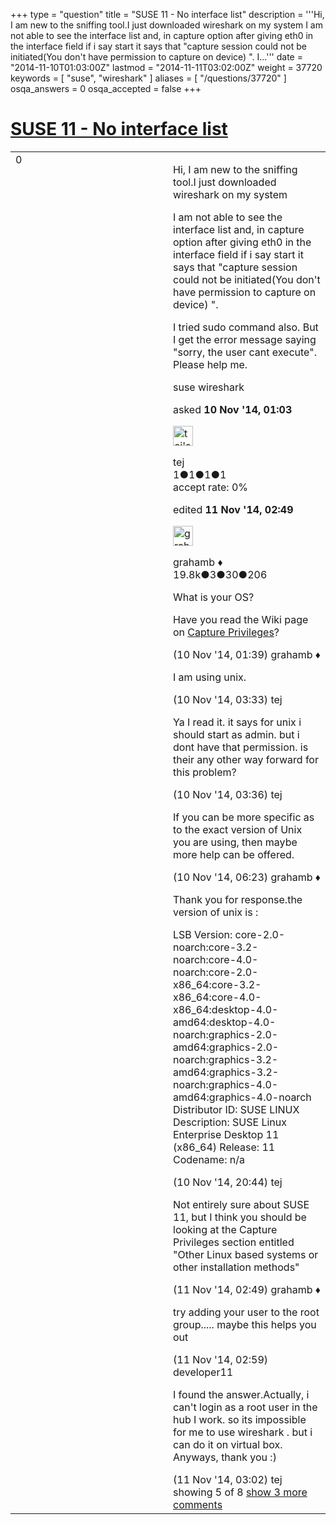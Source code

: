 +++
type = "question"
title = "SUSE 11 - No interface list"
description = '''Hi, I am new to the sniffing tool.I just downloaded wireshark on my system  I am not able to see the interface list and, in capture option after giving eth0 in the interface field if i say start it says that &quot;capture session could not be initiated(You don&#x27;t have permission to capture on device) &quot;. I...'''
date = "2014-11-10T01:03:00Z"
lastmod = "2014-11-11T03:02:00Z"
weight = 37720
keywords = [ "suse", "wireshark" ]
aliases = [ "/questions/37720" ]
osqa_answers = 0
osqa_accepted = false
+++

<div class="headNormal">

# [SUSE 11 - No interface list](/questions/37720/suse-11-no-interface-list)

</div>

<div id="main-body">

<div id="askform">

<table id="question-table" style="width:100%;"><colgroup><col style="width: 50%" /><col style="width: 50%" /></colgroup><tbody><tr class="odd"><td style="width: 30px; vertical-align: top"><div class="vote-buttons"><span id="post-37720-upvote" class="ajax-command post-vote up" rel="nofollow" title="I like this post (click again to cancel)"> </span><div id="post-37720-score" class="post-score" title="current number of votes">0</div><span id="post-37720-downvote" class="ajax-command post-vote down" rel="nofollow" title="I dont like this post (click again to cancel)"> </span> <span id="favorite-mark" class="ajax-command favorite-mark" rel="nofollow" title="mark/unmark this question as favorite (click again to cancel)"> </span><div id="favorite-count" class="favorite-count"></div></div></td><td><div id="item-right"><div class="question-body"><p>Hi, I am new to the sniffing tool.I just downloaded wireshark on my system</p><p>I am not able to see the interface list and, in capture option after giving eth0 in the interface field if i say start it says that "capture session could not be initiated(You don't have permission to capture on device) ".</p><p>I tried sudo command also. But I get the error message saying "sorry, the user cant execute". Please help me.</p></div><div id="question-tags" class="tags-container tags"><span class="post-tag tag-link-suse" rel="tag" title="see questions tagged &#39;suse&#39;">suse</span> <span class="post-tag tag-link-wireshark" rel="tag" title="see questions tagged &#39;wireshark&#39;">wireshark</span></div><div id="question-controls" class="post-controls"></div><div class="post-update-info-container"><div class="post-update-info post-update-info-user"><p>asked <strong>10 Nov '14, 01:03</strong></p><img src="https://secure.gravatar.com/avatar/9e5bafff689d8f70e5dade30c006b84b?s=32&amp;d=identicon&amp;r=g" class="gravatar" width="32" height="32" alt="tej&#39;s gravatar image" /><p><span>tej</span><br />
<span class="score" title="1 reputation points">1</span><span title="1 badges"><span class="badge1">●</span><span class="badgecount">1</span></span><span title="1 badges"><span class="silver">●</span><span class="badgecount">1</span></span><span title="1 badges"><span class="bronze">●</span><span class="badgecount">1</span></span><br />
<span class="accept_rate" title="Rate of the user&#39;s accepted answers">accept rate:</span> <span title="tej has no accepted answers">0%</span></p></div><div class="post-update-info post-update-info-edited"><p><span> edited <strong>11 Nov '14, 02:49</strong> </span></p><img src="https://secure.gravatar.com/avatar/d2a7e24ca66604c749c7c88c1da8ff78?s=32&amp;d=identicon&amp;r=g" class="gravatar" width="32" height="32" alt="grahamb&#39;s gravatar image" /><p><span>grahamb ♦</span><br />
<span class="score" title="19834 reputation points"><span>19.8k</span></span><span title="3 badges"><span class="badge1">●</span><span class="badgecount">3</span></span><span title="30 badges"><span class="silver">●</span><span class="badgecount">30</span></span><span title="206 badges"><span class="bronze">●</span><span class="badgecount">206</span></span></p></div></div><div id="comments-container-37720" class="comments-container"><span id="37721"></span><div id="comment-37721" class="comment"><div id="post-37721-score" class="comment-score"></div><div class="comment-text"><p>What is your OS?</p><p>Have you read the Wiki page on <a href="http://wiki.wireshark.org/CaptureSetup/CapturePrivileges">Capture Privileges</a>?</p></div><div id="comment-37721-info" class="comment-info"><span class="comment-age">(10 Nov '14, 01:39)</span> <span class="comment-user userinfo">grahamb ♦</span></div></div><span id="37722"></span><div id="comment-37722" class="comment"><div id="post-37722-score" class="comment-score"></div><div class="comment-text"><p>I am using unix.</p></div><div id="comment-37722-info" class="comment-info"><span class="comment-age">(10 Nov '14, 03:33)</span> <span class="comment-user userinfo">tej</span></div></div><span id="37723"></span><div id="comment-37723" class="comment"><div id="post-37723-score" class="comment-score"></div><div class="comment-text"><p>Ya I read it. it says for unix i should start as admin. but i dont have that permission. is their any other way forward for this problem?</p></div><div id="comment-37723-info" class="comment-info"><span class="comment-age">(10 Nov '14, 03:36)</span> <span class="comment-user userinfo">tej</span></div></div><span id="37724"></span><div id="comment-37724" class="comment"><div id="post-37724-score" class="comment-score"></div><div class="comment-text"><p>If you can be more specific as to the exact version of Unix you are using, then maybe more help can be offered.</p></div><div id="comment-37724-info" class="comment-info"><span class="comment-age">(10 Nov '14, 06:23)</span> <span class="comment-user userinfo">grahamb ♦</span></div></div><span id="37740"></span><div id="comment-37740" class="comment"><div id="post-37740-score" class="comment-score"></div><div class="comment-text"><p>Thank you for response.the version of unix is :</p><p>LSB Version: core-2.0-noarch:core-3.2-noarch:core-4.0-noarch:core-2.0-x86_64:core-3.2-x86_64:core-4.0-x86_64:desktop-4.0-amd64:desktop-4.0-noarch:graphics-2.0-amd64:graphics-2.0-noarch:graphics-3.2-amd64:graphics-3.2-noarch:graphics-4.0-amd64:graphics-4.0-noarch Distributor ID: SUSE LINUX Description: SUSE Linux Enterprise Desktop 11 (x86_64) Release: 11 Codename: n/a</p></div><div id="comment-37740-info" class="comment-info"><span class="comment-age">(10 Nov '14, 20:44)</span> <span class="comment-user userinfo">tej</span></div></div><span id="37747"></span><div id="comment-37747" class="comment not_top_scorer"><div id="post-37747-score" class="comment-score"></div><div class="comment-text"><p>Not entirely sure about SUSE 11, but I think you should be looking at the Capture Privileges section entitled "Other Linux based systems or other installation methods"</p></div><div id="comment-37747-info" class="comment-info"><span class="comment-age">(11 Nov '14, 02:49)</span> <span class="comment-user userinfo">grahamb ♦</span></div></div><span id="37750"></span><div id="comment-37750" class="comment not_top_scorer"><div id="post-37750-score" class="comment-score"></div><div class="comment-text"><p>try adding your user to the root group..... maybe this helps you out</p></div><div id="comment-37750-info" class="comment-info"><span class="comment-age">(11 Nov '14, 02:59)</span> <span class="comment-user userinfo">developer11</span></div></div><span id="37751"></span><div id="comment-37751" class="comment not_top_scorer"><div id="post-37751-score" class="comment-score"></div><div class="comment-text"><p>I found the answer.Actually, i can't login as a root user in the hub I work. so its impossible for me to use wireshark . but i can do it on virtual box. Anyways, thank you :)</p></div><div id="comment-37751-info" class="comment-info"><span class="comment-age">(11 Nov '14, 03:02)</span> <span class="comment-user userinfo">tej</span></div></div></div><div id="comment-tools-37720" class="comment-tools"><span class="comments-showing"> showing 5 of 8 </span> <a href="#" class="show-all-comments-link">show 3 more comments</a></div><div class="clear"></div><div id="comment-37720-form-container" class="comment-form-container"></div><div class="clear"></div></div></td></tr></tbody></table>

</div>

</div>

